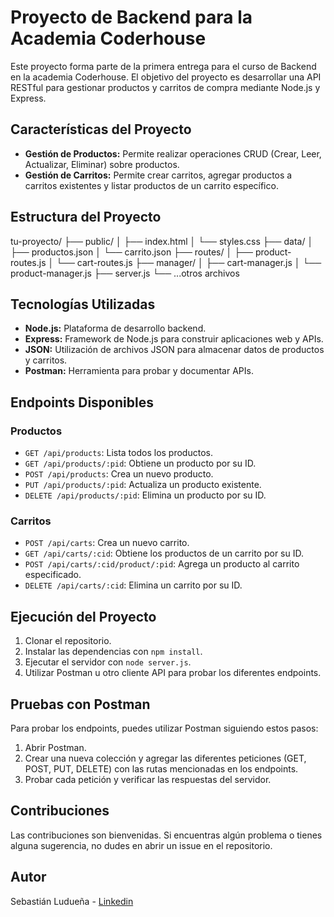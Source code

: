 # Proyecto de Backend para la Academia Coderhouse

Este proyecto forma parte de la primera entrega para el curso de Backend en la academia Coderhouse. El objetivo del proyecto es desarrollar una API RESTful para gestionar productos y carritos de compra mediante Node.js y Express.

## Características del Proyecto

- **Gestión de Productos:** Permite realizar operaciones CRUD (Crear, Leer, Actualizar, Eliminar) sobre productos.
- **Gestión de Carritos:** Permite crear carritos, agregar productos a carritos existentes y listar productos de un carrito específico.

## Estructura del Proyecto

tu-proyecto/
├── public/
│ ├── index.html
│ └── styles.css
├── data/
│ ├── productos.json
│ └── carrito.json
├── routes/
│ ├── product-routes.js
│ └── cart-routes.js
├── manager/
│ ├── cart-manager.js
│ └── product-manager.js
├── server.js
└── ...otros archivos

## Tecnologías Utilizadas

- **Node.js:** Plataforma de desarrollo backend.
- **Express:** Framework de Node.js para construir aplicaciones web y APIs.
- **JSON:** Utilización de archivos JSON para almacenar datos de productos y carritos.
- **Postman:** Herramienta para probar y documentar APIs.

## Endpoints Disponibles

### Productos

- `GET /api/products`: Lista todos los productos.
- `GET /api/products/:pid`: Obtiene un producto por su ID.
- `POST /api/products`: Crea un nuevo producto.
- `PUT /api/products/:pid`: Actualiza un producto existente.
- `DELETE /api/products/:pid`: Elimina un producto por su ID.

### Carritos

- `POST /api/carts`: Crea un nuevo carrito.
- `GET /api/carts/:cid`: Obtiene los productos de un carrito por su ID.
- `POST /api/carts/:cid/product/:pid`: Agrega un producto al carrito especificado.
- `DELETE /api/carts/:cid`: Elimina un carrito por su ID.

## Ejecución del Proyecto

1. Clonar el repositorio.
2. Instalar las dependencias con `npm install`.
3. Ejecutar el servidor con `node server.js`.
4. Utilizar Postman u otro cliente API para probar los diferentes endpoints.

## Pruebas con Postman

Para probar los endpoints, puedes utilizar Postman siguiendo estos pasos:

1. Abrir Postman.
2. Crear una nueva colección y agregar las diferentes peticiones (GET, POST, PUT, DELETE) con las rutas mencionadas en los endpoints.
3. Probar cada petición y verificar las respuestas del servidor.

## Contribuciones

Las contribuciones son bienvenidas. Si encuentras algún problema o tienes alguna sugerencia, no dudes en abrir un issue en el repositorio.

## Autor

Sebastián Ludueña - [Linkedin](https://www.linkedin.com/in/csluduena/)